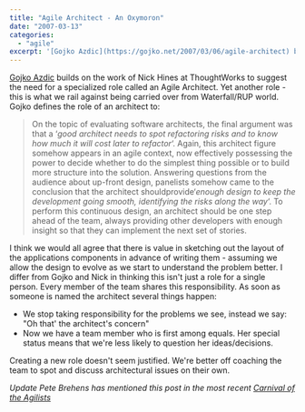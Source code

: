 ```yaml
---
title: "Agile Architect - An Oxymoron"
date: "2007-03-13"
categories: 
  - "agile"
excerpt: '[Gojko Azdic](https://gojko.net/2007/03/06/agile-architect) builds on the work of Nick'
---
```


[Gojko Azdic](https://gojko.net/2007/03/06/agile-architect) builds on the work of Nick Hines at ThoughtWorks to suggest the need for a specialized role called an Agile Architect. Yet another role - this is what we rail against being carried over from Waterfall/RUP world. Gojko defines the role of an architect to:

> On the topic of evaluating software architects, the final argument was that a ‘_good architect needs to spot refactoring risks and to know how much it will cost later to refactor_‘. Again, this architect figure somehow appears in an agile context, now effectively possessing the power to decide whether to do the simplest thing possible or to build more structure into the solution. Answering questions from the audience about up-front design, panelists somehow came to the conclusion that the architect shouldprovide‘_enough design to keep the development going smooth, identifying the risks along the way_‘. To perform this continuous design, an architect should be one step ahead of the team, always providing other developers with enough insight so that they can implement the next set of stories.

I think we would all agree that there is value in sketching out the layout of the applications components in advance of writing them - assuming we allow the design to evolve as we start to understand the problem better. I differ from Gojko and Nick in thinking this isn't just a role for a single person. Every member of the team shares this responsibility. As soon as someone is named the architect several things happen:

- We stop taking responsibility for the problems we see, instead we say: "Oh that' the architect's concern"
- Now we have a team member who is first among equals. Her special status means that we're less likely to question her ideas/decisions.

Creating a new role doesn't seem justified. We're better off coaching the team to spot and discuss architectural issues on their own.

_Update Pete Brehens has mentioned this post in the most recent [Carnival of the Agilists](https://trailridgeconsulting.com/blog/?p=88)_

